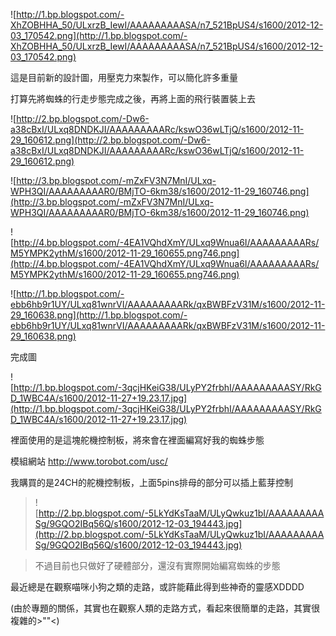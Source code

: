 ![http://1.bp.blogspot.com/-XhZOBHHA_50/ULxrzB_IewI/AAAAAAAAASA/n7_521BpUS4/s1600/2012-12-03_170542.png](http://1.bp.blogspot.com/-XhZOBHHA_50/ULxrzB_IewI/AAAAAAAAASA/n7_521BpUS4/s1600/2012-12-03_170542.png)

這是目前新的設計圖，用壓克力來製作，可以簡化許多重量

打算先將蜘蛛的行走步態完成之後，再將上面的飛行裝置裝上去

![http://2.bp.blogspot.com/-Dw6-a38cBxI/ULxq8DNDKJI/AAAAAAAAARc/kswO36wLTjQ/s1600/2012-11-29_160612.png](http://2.bp.blogspot.com/-Dw6-a38cBxI/ULxq8DNDKJI/AAAAAAAAARc/kswO36wLTjQ/s1600/2012-11-29_160612.png)

![http://3.bp.blogspot.com/-mZxFV3N7MnI/ULxq-WPH3QI/AAAAAAAAAR0/BMjTO-6km38/s1600/2012-11-29_160746.png](http://3.bp.blogspot.com/-mZxFV3N7MnI/ULxq-WPH3QI/AAAAAAAAAR0/BMjTO-6km38/s1600/2012-11-29_160746.png)

![http://4.bp.blogspot.com/-4EA1VQhdXmY/ULxq9Wnua6I/AAAAAAAAARs/M5YMPK2ythM/s1600/2012-11-29_160655.png746.png](http://4.bp.blogspot.com/-4EA1VQhdXmY/ULxq9Wnua6I/AAAAAAAAARs/M5YMPK2ythM/s1600/2012-11-29_160655.png746.png)

![http://1.bp.blogspot.com/-ebb6hb9r1UY/ULxq81wnrVI/AAAAAAAAARk/qxBWBFzV31M/s1600/2012-11-29_160638.png](http://1.bp.blogspot.com/-ebb6hb9r1UY/ULxq81wnrVI/AAAAAAAAARk/qxBWBFzV31M/s1600/2012-11-29_160638.png)

完成圖


![http://1.bp.blogspot.com/-3qcjHKeiG38/ULyPY2frbhI/AAAAAAAAASY/RkGD_1WBC4A/s1600/2012-11-27+19.23.17.jpg](http://1.bp.blogspot.com/-3qcjHKeiG38/ULyPY2frbhI/AAAAAAAAASY/RkGD_1WBC4A/s1600/2012-11-27+19.23.17.jpg)

裡面使用的是這塊舵機控制板，將來會在裡面編寫好我的蜘蛛步態

模組網站 http://www.torobot.com/usc/


我購買的是24CH的舵機控制板，上面5pins排母的部分可以插上藍芽控制

> ![http://2.bp.blogspot.com/-5LkYdKsTaaM/ULyQwkuz1bI/AAAAAAAAASg/9GQO2IBq56Q/s1600/2012-12-03_194443.jpg](http://2.bp.blogspot.com/-5LkYdKsTaaM/ULyQwkuz1bI/AAAAAAAAASg/9GQO2IBq56Q/s1600/2012-12-03_194443.jpg)

> 不過目前也只做好了硬體部分，還沒有實際開始編寫蜘蛛的步態

最近總是在觀察喵咪小狗之類的走路，或許能藉此得到些神奇的靈感XDDDD

(由於專題的關係，其實也在觀察人類的走路方式，看起來很簡單的走路，其實很複雜的>""<)